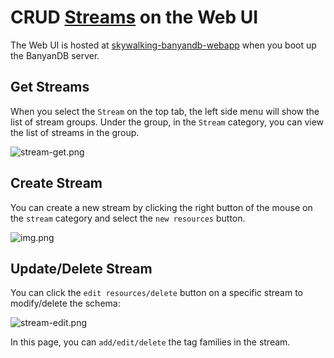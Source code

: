 # CRUD [Streams](../../../concept/data-model.md#streams) on the Web UI
The Web UI is hosted at [skywalking-banyandb-webapp](http://localhost:17913/) when you boot up the BanyanDB server.

## Get Streams
When you select the `Stream` on the top tab, the left side menu will show the list of stream groups.
Under the group, in the `Stream` category, you can view the list of streams in the group.

![stream-get.png](https://skywalking.apache.org/doc-graph/banyandb/v0.7.0/web-ui/stream-get.png)

## Create Stream
You can create a new stream by clicking the right button of the mouse on the `stream` category and select the `new resources` button.

![img.png](https://skywalking.apache.org/doc-graph/banyandb/v0.7.0/web-ui/stream-add.png)

## Update/Delete Stream
You can click the `edit resources/delete` button on a specific stream to modify/delete the schema:

![stream-edit.png](https://skywalking.apache.org/doc-graph/banyandb/v0.7.0/web-ui/stream-edit.png)

In this page, you can `add/edit/delete` the tag families in the stream. 